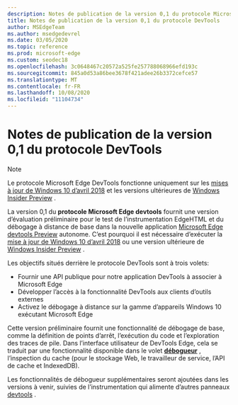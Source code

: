 ```yaml
---
description: Notes de publication de la version 0,1 du protocole Microsoft Edge DevTools
title: Notes de publication de la version 0,1 du protocole DevTools
author: MSEdgeTeam
ms.author: msedgedevrel
ms.date: 03/05/2020
ms.topic: reference
ms.prod: microsoft-edge
ms.custom: seodec18
ms.openlocfilehash: 3c0648467c20572a525fe257788068966efd193c
ms.sourcegitcommit: 845a0d53a86bee3678f421adee26b3372cefce57
ms.translationtype: MT
ms.contentlocale: fr-FR
ms.lasthandoff: 10/08/2020
ms.locfileid: "11104734"
---
```

# Notes de publication de la version 0,1 du protocole DevTools

> [!NOTE]
> Le protocole Microsoft Edge DevTools fonctionne uniquement sur les [mises à jour de Windows 10 d’avril 2018](https://blogs.windows.com/windowsexperience/2018/04/30/how-to-get-the-windows-10-april-2018-update/#5VXkQMU41CJzZPER.97) et les versions ultérieures de [Windows Insider Preview](https://insider.windows.com/en-us/getting-started/) .

La version 0,1 du **protocole Microsoft Edge devtools** fournit une version d’évaluation préliminaire pour le test de l’instrumentation EdgeHTML et du débogage à distance de base dans la nouvelle application [Microsoft Edge devtools Preview](https://www.microsoft.com/store/p/microsoft-edge-devtools-preview/9mzbfrmz0mnj?activetab=pivot%3aoverviewtab) autonome. C’est pourquoi il est nécessaire d’exécuter la [mise à jour de Windows 10 d’avril 2018](https://blogs.windows.com/windowsexperience/2018/04/30/how-to-get-the-windows-10-april-2018-update/#5VXkQMU41CJzZPER.97) ou une version ultérieure de [Windows Insider Preview](https://insider.windows.com/en-us/getting-started/) .

Les objectifs situés derrière le protocole DevTools sont à trois volets:

 - Fournir une API publique pour notre application DevTools à associer à Microsoft Edge
 - Développer l’accès à la fonctionnalité DevTools aux clients d’outils externes
 - Activez le débogage à distance sur la gamme d’appareils Windows 10 exécutant Microsoft Edge 

Cette version préliminaire fournit une fonctionnalité de débogage de base, comme la définition de points d’arrêt, l’exécution du code et l’exploration des traces de pile. Dans l’interface utilisateur de DevTools Edge, cela se traduit par une fonctionnalité disponible dans le volet [**débogueur**](../../devtools-guide/debugger.md) , l’inspection du cache (pour le stockage Web, le travailleur de service, l’API de cache et IndexedDB). 

Les fonctionnalités de débogueur supplémentaires seront ajoutées dans les versions à venir, suivies de l’instrumentation qui alimente d’autres panneaux [devtools](../../devtools-guide.md) .
